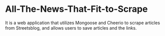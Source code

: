# All-The-News-That-Fit-to-Scrape
It is a web application that utilizes Mongoose and Cheerio to scrape articles from Streetsblog, and allows users to save articles and the links.
